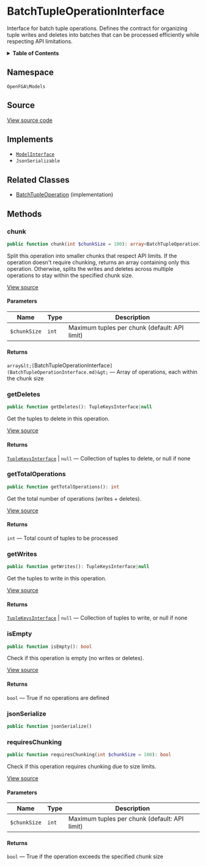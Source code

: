 # BatchTupleOperationInterface

Interface for batch tuple operations. Defines the contract for organizing tuple writes and deletes into batches that can be processed efficiently while respecting API limitations.

<details>
<summary><strong>Table of Contents</strong></summary>

- [Namespace](#namespace)
- [Source](#source)
- [Implements](#implements)
- [Related Classes](#related-classes)
- [Methods](#methods)

- [`chunk()`](#chunk)
  - [`getDeletes()`](#getdeletes)
  - [`getTotalOperations()`](#gettotaloperations)
  - [`getWrites()`](#getwrites)
  - [`isEmpty()`](#isempty)
  - [`jsonSerialize()`](#jsonserialize)
  - [`requiresChunking()`](#requireschunking)

</details>

## Namespace

`OpenFGA\Models`

## Source

[View source code](https://github.com/evansims/openfga-php/blob/main/src/Models/BatchTupleOperationInterface.php)

## Implements

- [`ModelInterface`](ModelInterface.md)
- `JsonSerializable`

## Related Classes

- [BatchTupleOperation](Models/BatchTupleOperation.md) (implementation)

## Methods

### chunk

```php
public function chunk(int $chunkSize = 100): array<BatchTupleOperationInterface>

```

Split this operation into smaller chunks that respect API limits. If the operation doesn&#039;t require chunking, returns an array containing only this operation. Otherwise, splits the writes and deletes across multiple operations to stay within the specified chunk size.

[View source](https://github.com/evansims/openfga-php/blob/main/src/Models/BatchTupleOperationInterface.php#L37)

#### Parameters

| Name         | Type  | Description                                   |
| ------------ | ----- | --------------------------------------------- |
| `$chunkSize` | `int` | Maximum tuples per chunk (default: API limit) |

#### Returns

`array&lt;[`BatchTupleOperationInterface`](BatchTupleOperationInterface.md)&gt;` — Array of operations, each within the chunk size

### getDeletes

```php
public function getDeletes(): TupleKeysInterface|null

```

Get the tuples to delete in this operation.

[View source](https://github.com/evansims/openfga-php/blob/main/src/Models/BatchTupleOperationInterface.php#L44)

#### Returns

[`TupleKeysInterface`](Models/Collections/TupleKeysInterface.md) &#124; `null` — Collection of tuples to delete, or null if none

### getTotalOperations

```php
public function getTotalOperations(): int

```

Get the total number of operations (writes + deletes).

[View source](https://github.com/evansims/openfga-php/blob/main/src/Models/BatchTupleOperationInterface.php#L51)

#### Returns

`int` — Total count of tuples to be processed

### getWrites

```php
public function getWrites(): TupleKeysInterface|null

```

Get the tuples to write in this operation.

[View source](https://github.com/evansims/openfga-php/blob/main/src/Models/BatchTupleOperationInterface.php#L58)

#### Returns

[`TupleKeysInterface`](Models/Collections/TupleKeysInterface.md) &#124; `null` — Collection of tuples to write, or null if none

### isEmpty

```php
public function isEmpty(): bool

```

Check if this operation is empty (no writes or deletes).

[View source](https://github.com/evansims/openfga-php/blob/main/src/Models/BatchTupleOperationInterface.php#L65)

#### Returns

`bool` — True if no operations are defined

### jsonSerialize

```php
public function jsonSerialize()

```

### requiresChunking

```php
public function requiresChunking(int $chunkSize = 100): bool

```

Check if this operation requires chunking due to size limits.

[View source](https://github.com/evansims/openfga-php/blob/main/src/Models/BatchTupleOperationInterface.php#L73)

#### Parameters

| Name         | Type  | Description                                   |
| ------------ | ----- | --------------------------------------------- |
| `$chunkSize` | `int` | Maximum tuples per chunk (default: API limit) |

#### Returns

`bool` — True if the operation exceeds the specified chunk size
